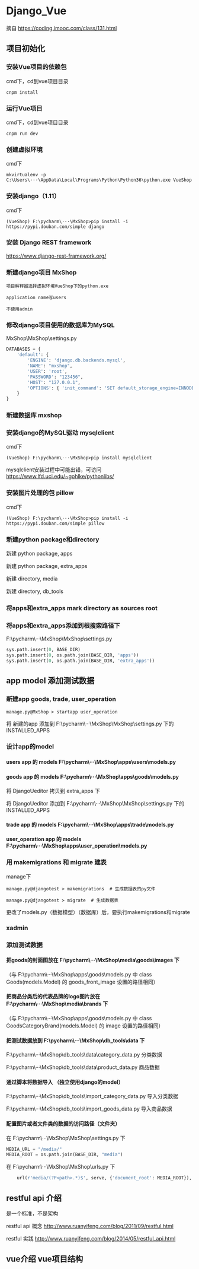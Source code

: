 # Django_Vue

摘自  https://coding.imooc.com/class/131.html




## 项目初始化




### 安装Vue项目的依赖包

cmd下，cd到vue项目目录

```
cnpm install
```




### 运行Vue项目

cmd下，cd到vue项目目录

```
cnpm run dev
```




### 创建虚拟环境

cmd下

```
mkvirtualenv -p C:\Users\···\AppData\Local\Programs\Python\Python36\python.exe VueShop
```




### 安装django（1.11）

cmd下

```
(VueShop) F:\pycharm\···\MxShop>pip install -i https://pypi.douban.com/simple django
```




### 安装 Django REST framework 

https://www.django-rest-framework.org/




### 新建django项目  MxShop

```
项目解释器选择虚拟环境VueShop下的python.exe

application name写users

不使用admin
```




### 修改django项目使用的数据库为MySQL

MxShop\MxShop\settings.py

```python
DATABASES = {
    'default': {
        'ENGINE': 'django.db.backends.mysql',
        'NAME': "mxshop",
        'USER': 'root',
        'PASSWORD': "123456",
        'HOST': "127.0.0.1",
        'OPTIONS': { 'init_command': 'SET default_storage_engine=INNODB;' }
    }
}
```




### 新建数据库  mxshop




### 安装django的MySQL驱动  mysqlclient

cmd下

```
(VueShop) F:\pycharm\···\MxShop>pip install mysqlclient
```

mysqlclient安装过程中可能出错，可访问 https://www.lfd.uci.edu/~gohlke/pythonlibs/




### 安装图片处理的包 pillow

cmd下

```
(VueShop) F:\pycharm\···\MxShop>pip install -i https://pypi.douban.com/simple pillow
```




### 新建python package和directory

新建 python package, apps

新建 python package, extra_apps

新建 directory, media

新建 directory, db_tools




### 将apps和extra_apps    mark directory as sources root




### 将apps和extra_apps添加到根搜索路径下

F:\pycharm\···\MxShop\MxShop\settings.py

```python
sys.path.insert(0, BASE_DIR)
sys.path.insert(0, os.path.join(BASE_DIR, 'apps'))
sys.path.insert(0, os.path.join(BASE_DIR, 'extra_apps'))
```




## app  model  添加测试数据




### 新建app  goods, trade, user_operation

```
manage.py@MxShop > startapp user_operation
```

将 新建的app 添加到 F:\pycharm\···\MxShop\MxShop\settings.py 下的 INSTALLED_APPS




### 设计app的model

#### users app 的 models  F:\pycharm\···\MxShop\apps\users\models.py

#### goods app 的 models  F:\pycharm\···\MxShop\apps\goods\models.py

将 DjangoUeditor 拷贝到 extra_apps 下

将 DjangoUeditor 添加到 F:\pycharm\···\MxShop\MxShop\settings.py 下的 INSTALLED_APPS

#### trade app 的 models  F:\pycharm\···\MxShop\apps\trade\models.py

#### user_operation app 的 models  F:\pycharm\···\MxShop\apps\user_operation\models.py




### 用 makemigrations 和 migrate 建表

manage下

```
manage.py@djangotest > makemigrations  # 生成数据表的py文件

manage.py@djangotest > migrate  # 生成数据表

```

更改了models.py（数据模型）（数据库）后，要执行makemigrations和migrate




### xadmin




### 添加测试数据

#### 把goods的封面图放在 F:\pycharm\···\MxShop\media\goods\images 下 

（与 F:\pycharm\···\MxShop\apps\goods\models.py 中 class Goods(models.Model) 的 goods_front_image 设置的路径相同）

#### 把商品分类后的代表品牌的logo图片放在 F:\pycharm\···\MxShop\media\brands 下

（与 F:\pycharm\···\MxShop\apps\goods\models.py 中 class GoodsCategoryBrand(models.Model) 的 image 设置的路径相同）

#### 把测试数据放到 F:\pycharm\···\MxShop\db_tools\data 下 

F:\pycharm\···\MxShop\db_tools\data\category_data.py  分类数据

F:\pycharm\···\MxShop\db_tools\data\product_data.py  商品数据

#### 通过脚本将数据导入  （独立使用django的model）

F:\pycharm\···\MxShop\db_tools\import_category_data.py  导入分类数据

F:\pycharm\···\MxShop\db_tools\import_goods_data.py  导入商品数据

#### 配置图片或者文件类的数据的访问路径（文件夹）

在 F:\pycharm\···\MxShop\MxShop\settings.py 下

```python
MEDIA_URL = "/media/"
MEDIA_ROOT = os.path.join(BASE_DIR, "media")
```

在 F:\pycharm\···\MxShop\MxShop\urls.py 下

```python
    url(r'media/(?P<path>.*)$', serve, {'document_root': MEDIA_ROOT}),
```




## restful api 介绍

是一个标准，不是架构 

restful api 概念  http://www.ruanyifeng.com/blog/2011/09/restful.html

restful 实践  http://www.ruanyifeng.com/blog/2014/05/restful_api.html




## vue介绍  vue项目结构





